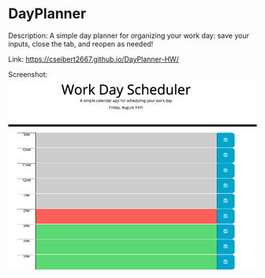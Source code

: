 # DayPlanner

Description: 
A simple day planner for organizing your work day: save your inputs, close the tab, and reopen as needed!

Link: https://cseibert2667.github.io/DayPlanner-HW/

Screenshot:
![preview screenshot](assets/day-planner.png)
